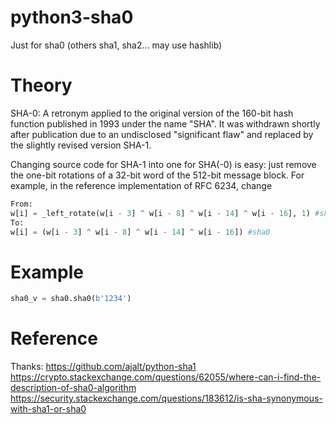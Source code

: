 # python3-sha0
Just for sha0 (others sha1, sha2... may use hashlib)

# Theory
SHA-0: A retronym applied to the original version of the 160-bit hash function published in 1993 under the name "SHA". It was withdrawn shortly after publication due to an undisclosed "significant flaw" and replaced by the slightly revised version SHA-1.

Changing source code for SHA-1 into one for SHA(-0) is easy: just remove the one-bit rotations of a 32-bit word of the 512-bit message block. For example, in the reference implementation of RFC 6234, change
```python
From:
w[i] = _left_rotate(w[i - 3] ^ w[i - 8] ^ w[i - 14] ^ w[i - 16], 1) #sha1
To:
w[i] = (w[i - 3] ^ w[i - 8] ^ w[i - 14] ^ w[i - 16]) #sha0
```

# Example
```python
sha0_v = sha0.sha0(b'1234')
```

# Reference
Thanks:
https://github.com/ajalt/python-sha1  
https://crypto.stackexchange.com/questions/62055/where-can-i-find-the-description-of-sha0-algorithm  
https://security.stackexchange.com/questions/183612/is-sha-synonymous-with-sha1-or-sha0